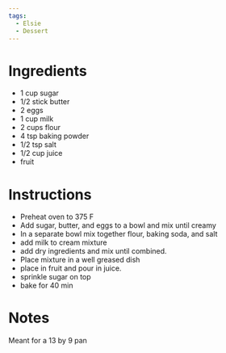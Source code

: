 ```yaml
---
tags:
  - Elsie
  - Dessert
---
```

# Ingredients
- 1 cup sugar
- 1/2 stick butter
- 2 eggs
- 1 cup milk
- 2 cups flour
- 4 tsp baking powder
- 1/2 tsp salt
- 1/2 cup juice 
- fruit
# Instructions
- Preheat oven to 375 F
- Add sugar, butter, and eggs to a bowl and mix until creamy
- In a separate bowl mix together flour, baking soda, and salt
- add milk to cream mixture
- add dry ingredients and mix until combined.
- Place mixture in a well greased dish
- place in fruit and pour in juice.
- sprinkle sugar on top
- bake for 40 min
# Notes
Meant for a 13 by 9 pan